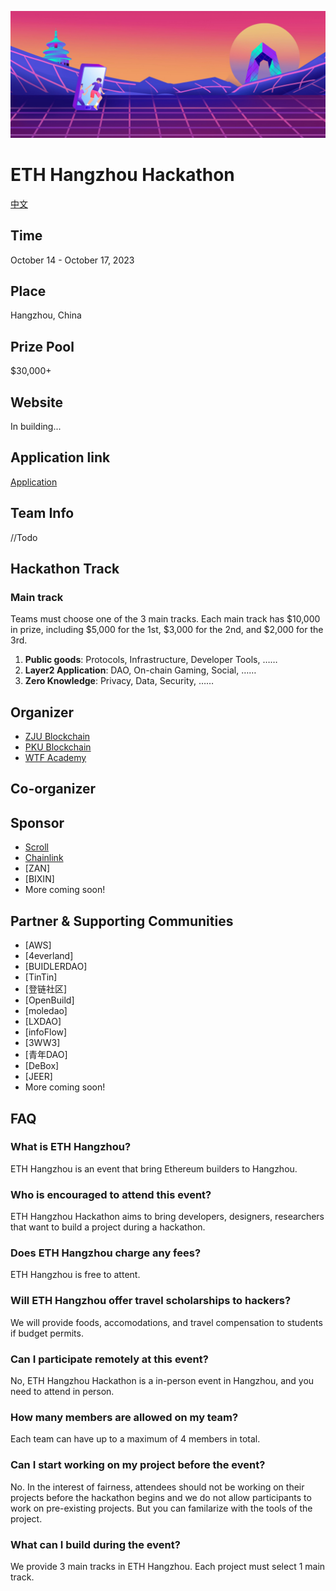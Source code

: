 ![](./img/banner.jpeg)
# ETH Hangzhou Hackathon
[中文](./README-cn.md)
## Time
October 14 - October 17, 2023

## Place
Hangzhou, China

## Prize Pool

$30,000+

## Website

In building...

## Application link

[Application](https://docs.google.com/forms/d/e/1FAIpQLSeqm45uEfWECqmNWErGSDR0QHFnhKPdiQyyJyrteroOhvVzrQ/viewform) 

## Team Info
//Todo

## Hackathon Track
### Main track

Teams must choose one of the 3 main tracks. Each main track has $10,000 in prize, including $5,000 for the 1st, $3,000 for the 2nd, and $2,000 for the 3rd.

1. **Public goods**: Protocols, Infrastructure, Developer Tools, ……
2. **Layer2 Application**: DAO, On-chain Gaming, Social, ……
3. **Zero Knowledge**: Privacy, Data, Security, ……


## Organizer

- [ZJU Blockchain](https://twitter.com/ZJUBCA)
- [PKU Blockchain](https://twitter.com/PKUBlockchain)
- [WTF Academy](https://twitter.com/WTFAcademy_)

## Co-organizer


## Sponsor
- [Scroll](https://twitter.com/Scroll_ZKP)
- [Chainlink](https://twitter.com/chainlink)
- [ZAN]
- [BIXIN]
- More coming soon!

## Partner & Supporting Communities
- [AWS]
- [4everland]
- [BUIDLERDAO]
- [TinTin]
- [登链社区]
- [OpenBuild]
- [moledao]
- [LXDAO]
- [infoFlow]
- [3WW3]
- [青年DAO]
- [DeBox]
- [JEER]
- More coming soon!

## FAQ

### What is ETH Hangzhou?

ETH Hangzhou is an event that bring Ethereum builders to Hangzhou.

### Who is encouraged to attend this event?

ETH Hangzhou Hackathon aims to bring developers, designers, researchers that want to build a project during a hackathon.

### Does ETH Hangzhou charge any fees?

ETH Hangzhou is free to attent.

### Will ETH Hangzhou offer travel scholarships to hackers?

We will provide foods, accomodations, and travel compensation to students if budget permits.

### Can I participate remotely at this event?

No, ETH Hangzhou Hackathon is a in-person event in Hangzhou, and you need to attend in person.

### How many members are allowed on my team?

Each team can have up to a maximum of 4 members in total.

### Can I start working on my project before the event?

No. In the interest of fairness, attendees should not be working on their projects before the hackathon begins and we do not allow participants to work on pre-existing projects. But you can familarize with the tools of the project.

### What can I build during the event?

We provide 3 main tracks in ETH Hangzhou. Each project must select 1 main track.

